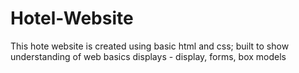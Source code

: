 # Hotel-Website

This hote website is created using basic html and css; 
built to show understanding of web basics displays - display, forms, box models
